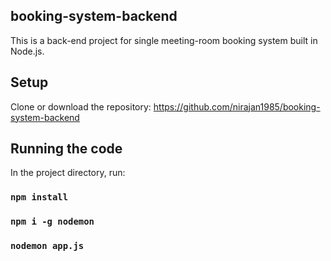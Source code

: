 ## booking-system-backend
This is a back-end project for single meeting-room booking system built in Node.js.

## Setup
Clone or download the repository: https://github.com/nirajan1985/booking-system-backend

## Running the code
In the project directory, run:
### `npm install`
### `npm i -g nodemon`
### `nodemon app.js`

